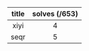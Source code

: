| title | solves (/653) |
| :---: | :-----------: |
| xiyi  | 4             |
| seqr  | 5             |
